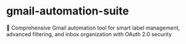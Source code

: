 # gmail-automation-suite
🚀 Comprehensive Gmail automation tool for smart label management, advanced filtering, and inbox organization with OAuth 2.0 security
